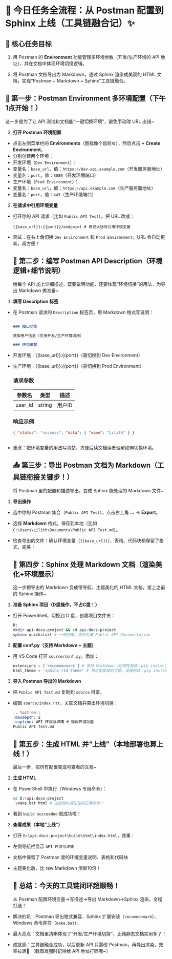 # 📝 今日任务全流程：从 Postman 配置到 Sphinx 上线（工具链融合记）✨

## 🎯 核心任务目标

1. 用 Postman 的 **Environment** 功能管理多环境参数（开发/生产环境的 API 地址），并在文档中体现环境切换逻辑。
  
2. 将 Postman 文档导出为 Markdown，通过 Sphinx 渲染成美观的 HTML 文档，实现“Postman + Markdown + Sphinx”工具链融合。
  
  ## 🔧 第一步：Postman Environment 多环境配置（下午1点开始！）
  
  这一步是为了让 API 测试和文档能“一键切换环境”，避免手动改 URL 出错~
  
3. **打开 Postman 环境配置**
  

- 点击左侧菜单栏的 **Environments**（图标像个齿轮⚙️），然后点击 **+ Create Environment**。
- 分别创建两个环境：
- 开发环境（`Dev Environment`）：
- 变量名：`base_url`，值：`https://dev-api.example.com`（开发服务器地址）
- 变量名：`port`，值：`8080`（开发环境端口）
- 生产环境（`Prod Environment`）：
- 变量名：`base_url`，值：`https://api.example.com`（生产服务器地址）
- 变量名：`port`，值：`443`（生产环境端口）

2. **在请求中引用环境变量**

- 打开你的 API 请求（比如 `Public API Test`），把 URL 改成：
  
  ```
  {{base_url}}:{{port}}/endpoint # 用双大括号引用环境变量 
  ```
  
- 测试：在右上角切换 `Dev Environment` 和 `Prod Environment`，URL 会自动更新，超方便！
  
  ## 📝 第二步：编写 Postman API Description（环境逻辑+细节说明）
  
  给每个 API 加上详细描述，既要说明功能，还要体现“环境切换”的用法，为导出 Markdown 做准备~
  

1. **填写 Description 标签**

- 在 Postman 请求的 `Description` 标签页，用 Markdown 格式写说明： 
  ```markdown
  
  ### 接口功能
  
  获取用户信息（支持开发/生产环境切换）
  
  ### 环境依赖
  
- 开发环境：{{base_url}}:{{port}}（需切换到 Dev Environment）
  
- 生产环境：{{base_url}}:{{port}}（需切换到 Prod Environment）
  
  ### 请求参数
  
  | 参数名 | 类型  | 描述  |
  | --- | --- | --- |
  | user_id | string | 用户ID |
  
  ### 响应示例
  
  ```json
  { "status": "success", "data": { "name": "Lilith" } } 
  ```
  
  ```
  
- 重点：把环境变量的用法写清楚，方便后续文档读者理解如何切换环境。
  
  ## 📤 第三步：导出 Postman 文档为 Markdown（工具链衔接关键步！）
  
  将 Postman 里的配置和描述导出，变成 Sphinx 能处理的 Markdown 文件~
  

1. **导出操作**

- 选中你的 Postman 集合（`Public API Test`），点击右上角 **...** → **Export**。
  
- 选择 **Markdown** 格式，保存到本地（比如 `C:\Users\Lilith\Documents\Public API Test.md`）。
  
- 检查导出的文件：确认环境变量（`{{base_url}}`）、表格、代码块都保留了格式，完美！
  
  ## 🔨 第四步：Sphinx 处理 Markdown 文档（渲染美化+环境展示）
  
  这一步把导出的 Markdown 变成带导航、主题美化的 HTML 文档，接上之前的 Sphinx 操作~
  

1. **准备 Sphinx 项目（D盘操作，不占C盘！）**

- 打开 PowerShell，切换到 D 盘，创建项目文件夹：
  
  ```bash
  D: 
  mkdir api-docs-project && cd api-docs-project 
  sphinx-quickstart # 一路回车，项目名填 Public API Documentation 
  ```
  

2. **配置 conf.py（支持 Markdown + 主题）**

- 用 VS Code 打开 `source/conf.py`，添加：
  
  ```python
  extensions = ['recommonmark'] # 支持 Markdown（记得先安装：pip install recommonmark） 
  html_theme = 'sphinx-rtd-theme' # 用之前安装的主题，没装的话：pip install sphinx-rtd-theme 
  ```
  

3. **导入 Postman 导出的 Markdown**

- 把 `Public API Test.md` 复制到 `source` 目录。
  
- 编辑 `source/index.rst`，关联文档并突出环境切换：
  
  ```rst
  .. toctree:: 
  :maxdepth: 2 
  :caption: API 环境与详情 # 强调环境功能 
  Public API Test.md 
  ```
  
  ## 🚀 第五步：生成 HTML 并“上线”（本地部署也算上线！）
  
  最后一步，把所有配置变成可查看的文档~
  

1. **生成 HTML**

- 在 PowerShell 中执行（Windows 专用命令）：
  
  ```bash
  cd D:\api-docs-project 
  .\make.bat html # 之前踩坑后记住的正确命令！ 
  ```
  
- 看到 `build succeeded` 就成功啦！
  

2. **查看成果（本地“上线”）**

- 打开 `D:\api-docs-project\build\html\index.html`，效果：
  
- 左侧导航栏显示 `API 环境与详情`
  
- 文档中保留了 Postman 里的环境变量说明、表格和代码块
  
- 主题美化后，比 raw Markdown 清晰10倍！
  
  ## 🎊 总结：今天的工具链闭环超顺畅！
  
  从 Postman 配置环境变量→写描述→导出 Markdown→Sphinx 渲染，全程打通！
  
- 解决的坑：Postman 导出格式兼容、Sphinx 扩展安装（`recommonmark`）、Windows 命令差异（`make.bat`）。
  
- 最大亮点：文档里清晰体现了“开发/生产环境切换”，比纯静态文档实用多了！
  
- 成就感：工具链融合成功，以后更新 API 只需改 Postman，再导出渲染，效率拉满💯 
  （截图发圈时记得给 API 地址打码哦~）